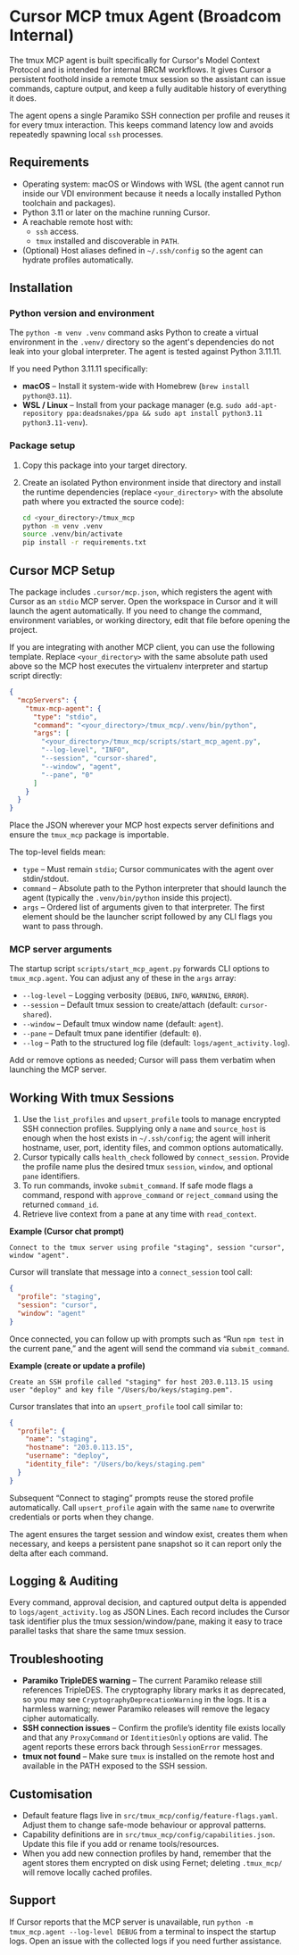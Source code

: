 # Cursor MCP tmux Agent (Broadcom Internal)

The tmux MCP agent is built specifically for Cursor's Model Context Protocol and is intended for internal BRCM workflows. It gives Cursor a persistent foothold inside a remote tmux session so the assistant can issue commands, capture output, and keep a fully auditable history of everything it does.

The agent opens a single Paramiko SSH connection per profile and reuses it for every tmux interaction. This keeps command latency low and avoids repeatedly spawning local `ssh` processes.

## Requirements

- Operating system: macOS or Windows with WSL (the agent cannot run inside our VDI environment because it needs a locally installed Python toolchain and packages).
- Python 3.11 or later on the machine running Cursor.
- A reachable remote host with:
  - `ssh` access.
  - `tmux` installed and discoverable in `PATH`.
- (Optional) Host aliases defined in `~/.ssh/config` so the agent can hydrate profiles automatically.

## Installation

### Python version and environment

The `python -m venv .venv` command asks Python to create a virtual environment in the `.venv/` directory so the agent's dependencies do not leak into your global interpreter. The agent is tested against Python 3.11.11.

If you need Python 3.11.11 specifically:

- **macOS** – Install it system-wide with Homebrew (`brew install python@3.11`).
- **WSL / Linux** – Install from your package manager (e.g. `sudo add-apt-repository ppa:deadsnakes/ppa && sudo apt install python3.11 python3.11-venv`).

### Package setup

1. Copy this package into your target directory.
2. Create an isolated Python environment inside that directory and install the runtime dependencies (replace `<your_directory>` with the absolute path where you extracted the source code):

   ```bash
   cd <your_directory>/tmux_mcp
   python -m venv .venv
   source .venv/bin/activate
   pip install -r requirements.txt
   ```

## Cursor MCP Setup

The package includes `.cursor/mcp.json`, which registers the agent with Cursor as an `stdio` MCP server. Open the workspace in Cursor and it will launch the agent automatically. If you need to change the command, environment variables, or working directory, edit that file before opening the project.

If you are integrating with another MCP client, you can use the following template. Replace `<your_directory>` with the same absolute path used above so the MCP host executes the virtualenv interpreter and startup script directly:

```json
{
  "mcpServers": {
    "tmux-mcp-agent": {
      "type": "stdio",
      "command": "<your_directory>/tmux_mcp/.venv/bin/python",
      "args": [
        "<your_directory>/tmux_mcp/scripts/start_mcp_agent.py",
        "--log-level", "INFO",
        "--session", "cursor-shared",
        "--window", "agent",
        "--pane", "0"
      ]
    }
  }
}
```

Place the JSON wherever your MCP host expects server definitions and ensure the `tmux_mcp` package is importable.

The top-level fields mean:

- `type` – Must remain `stdio`; Cursor communicates with the agent over stdin/stdout.
- `command` – Absolute path to the Python interpreter that should launch the agent (typically the `.venv/bin/python` inside this project).
- `args` – Ordered list of arguments given to that interpreter. The first element should be the launcher script followed by any CLI flags you want to pass through.

### MCP server arguments

The startup script `scripts/start_mcp_agent.py` forwards CLI options to `tmux_mcp.agent`. You can adjust any of these in the `args` array:

- `--log-level` – Logging verbosity (`DEBUG`, `INFO`, `WARNING`, `ERROR`).
- `--session` – Default tmux session to create/attach (default: `cursor-shared`).
- `--window` – Default tmux window name (default: `agent`).
- `--pane` – Default tmux pane identifier (default: `0`).
- `--log` – Path to the structured log file (default: `logs/agent_activity.log`).

Add or remove options as needed; Cursor will pass them verbatim when launching the MCP server.

## Working With tmux Sessions

1. Use the `list_profiles` and `upsert_profile` tools to manage encrypted SSH connection profiles. Supplying only a `name` and `source_host` is enough when the host exists in `~/.ssh/config`; the agent will inherit hostname, user, port, identity files, and common options automatically.
2. Cursor typically calls `health_check` followed by `connect_session`. Provide the profile name plus the desired tmux `session`, `window`, and optional `pane` identifiers.
3. To run commands, invoke `submit_command`. If safe mode flags a command, respond with `approve_command` or `reject_command` using the returned `command_id`.
4. Retrieve live context from a pane at any time with `read_context`.

**Example (Cursor chat prompt)**

```
Connect to the tmux server using profile "staging", session "cursor", window "agent".
```

Cursor will translate that message into a `connect_session` tool call:

```json
{
  "profile": "staging",
  "session": "cursor",
  "window": "agent"
}
```

Once connected, you can follow up with prompts such as “Run `npm test` in the current pane,” and the agent will send the command via `submit_command`.

**Example (create or update a profile)**

```
Create an SSH profile called "staging" for host 203.0.113.15 using user "deploy" and key file "/Users/bo/keys/staging.pem".
```

Cursor translates that into an `upsert_profile` tool call similar to:

```json
{
  "profile": {
    "name": "staging",
    "hostname": "203.0.113.15",
    "username": "deploy",
    "identity_file": "/Users/bo/keys/staging.pem"
  }
}
```

Subsequent “Connect to staging” prompts reuse the stored profile automatically. Call `upsert_profile` again with the same `name` to overwrite credentials or ports when they change.

The agent ensures the target session and window exist, creates them when necessary, and keeps a persistent pane snapshot so it can report only the delta after each command.

## Logging & Auditing

Every command, approval decision, and captured output delta is appended to `logs/agent_activity.log` as JSON Lines. Each record includes the Cursor task identifier plus the tmux session/window/pane, making it easy to trace parallel tasks that share the same tmux session.

## Troubleshooting

- **Paramiko TripleDES warning** – The current Paramiko release still references TripleDES. The cryptography library marks it as deprecated, so you may see `CryptographyDeprecationWarning` in the logs. It is a harmless warning; newer Paramiko releases will remove the legacy cipher automatically.
- **SSH connection issues** – Confirm the profile’s identity file exists locally and that any `ProxyCommand` or `IdentitiesOnly` options are valid. The agent reports these errors back through `SessionError` messages.
- **tmux not found** – Make sure `tmux` is installed on the remote host and available in the PATH exposed to the SSH session.

## Customisation

- Default feature flags live in `src/tmux_mcp/config/feature-flags.yaml`. Adjust them to change safe-mode behaviour or approval patterns.
- Capability definitions are in `src/tmux_mcp/config/capabilities.json`. Update this file if you add or rename tools/resources.
- When you add new connection profiles by hand, remember that the agent stores them encrypted on disk using Fernet; deleting `.tmux_mcp/` will remove locally cached profiles.

## Support

If Cursor reports that the MCP server is unavailable, run `python -m tmux_mcp.agent --log-level DEBUG` from a terminal to inspect the startup logs. Open an issue with the collected logs if you need further assistance.
